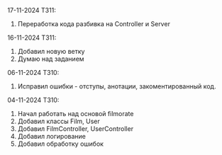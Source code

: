 17-11-2024 ТЗ11:

1) Переработка кода разбивка на Controller и Server

16-11-2024 ТЗ11:

1) Добавил новую ветку
2) Думаю над заданием

06-11-2024 ТЗ10:

1) Исправил ошибки - отступы, анотации, закоментированный код.

04-11-2024 ТЗ10:

1) Начал работать над основой filmorate
2) Добавил классы Film, User
3) Добавил FilmController, UserController
4) Добавил логирование
5) Добавил обработку ошибок